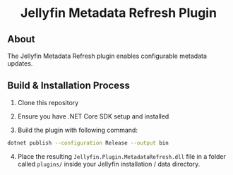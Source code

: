 <h1 align="center">Jellyfin Metadata Refresh Plugin</h1>

## About

The Jellyfin Metadata Refresh plugin enables configurable metadata updates.


## Build & Installation Process

1. Clone this repository

2. Ensure you have .NET Core SDK setup and installed

3. Build the plugin with following command:

```bash
dotnet publish --configuration Release --output bin
```

4. Place the resulting `Jellyfin.Plugin.MetadataRefresh.dll` file in a folder called `plugins/` inside your Jellyfin installation / data directory.
